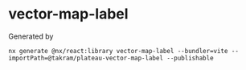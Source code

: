 # vector-map-label

Generated by

```
nx generate @nx/react:library vector-map-label --bundler=vite --importPath=@takram/plateau-vector-map-label --publishable
```
